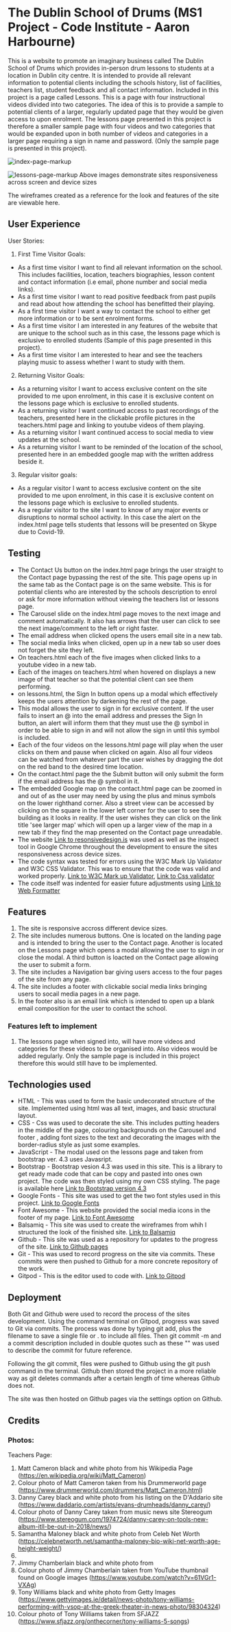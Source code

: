 # The Dublin School of Drums (MS1 Project - Code Institute - Aaron Harbourne)
This is a website to promote an imaginary business called The Dublin School of Drums which provides in-person drum lessons to students at a location in Dublin city centre. It is intended to provide all relevant information to potential clients including 
the schools history, list of facilities, teachers list, student feedback and all contact information. Included in this project is a page called Lessons. This is a 
page with four instructional videos divided into two categories. The idea of this is to provide a sample to potential clients of a 
larger, regularly updated page that they would be given access to upon enrolment. The lessons page presented in this project is therefore a 
smaller sample page with four videos and two categories that would be expanded upon in both number of videos and categories in a larger
page requiring a sign in name and password. (Only the sample page is presented in this project).
 
![index-page-markup](./assets/images/index-markup.jpg.png)

![lessons-page-markup](./assets/images/lessons-markup.jpg.png)
Above images demonstrate sites responsiveness across screen and device sizes

The wireframes created as a reference for the look and features of the site are viewable here.

## User Experience
User Stories:


1. First Time Visitor Goals:
* As a first time visitor I want to find all relevant information on the school. This includes facilities, location, teachers biographies,
lesson content and contact information (i.e email, phone number and social media links).
* As a first time visitor I want to read positive feedback from past pupils and read about how attending the school has benefitted
their playing. 
* As a first time visitor I want a way to contact the school to either get more information or to be sent enrolment forms.
* As a first time visitor I am interested in any features of the website that are unique to the school such as in this case, the lessons page
which is exclusive to enrolled students (Sample of this page presented in this project).
* As a first time visitor I am interested to hear and see the teachers playing music to assess whether I want to study with them.

2. Returning Visitor Goals:
* As a returning visitor I want to access exclusive content on the site provided to me upon enrolment, in this case it is exclusive content
on the lessons page which is exclusive to enrolled students.
* As a returning visitor I want continued access to past recordings of the teachers, presented here in the clickable profile pictures in the teachers.html
page and linking to youtube videos of them playing.
* As a returning visitor I want continued access to social media to view updates at the school.
* As a returning visitor I want to be reminded of the location of the school, presented here in an embedded google map with the written
address beside it. 

3. Regular visitor goals:
* As a regular visitor I want to access exclusive content on the site provided to me upon enrolment, in this case it is exclusive content
on the lessons page which is exclusive to enrolled students.
* As a regular visitor to the site I want to know of any major events or disruptions to normal school activity. In this case the alert
on the index.html page tells students that lessons will be presented on Skype due to Covid-19. 

## Testing

* The Contact Us button on the index.html page brings the user straight to the Contact page bypassing the rest of the site. This page opens up
in the same tab as the Contact page is on the same website. This is for potential clients who are interested by the schools description to enrol or ask for more information without viewing the teachers list or lessons page.
* The Carousel slide on the index.html page moves to the next image and comment automatically. It also has arrows that the user can click
to see the next image/comment to the left or right faster.
* The email address when clicked opens the users email site in a new tab.
* The social media links when clicked, open up in a new tab so user does not forget the site they left.
* On teachers.html each of the five images when clicked links to a youtube video in a new tab.
* Each of the images on teachers.html when hovered on displays a new image of that teacher so that the potential client can see them 
performing.
* on lessons.html, the Sign In button opens up a modal which effectively keeps the users attention by darkening the rest of the page.
* This modal allows the user to sign in for exclusive content. If the user fails to insert an @ into the email address and presses the Sign In
button, an alert will inform them that they must use the @ symbol in order to be able to sign in and will not allow the sign in until this
symbol is included.
* Each of the four videos on the lessons.html page will play when the user clicks on them and pause when clicked on again. Also all
four videos can be watched from whatever part the user wishes by dragging the dot on the red band to the desired time location.
* On the contact.html page the the Submit button will only submit the form if the email address has the @ symbol in it.
* The embedded Google map on the contact.html page can be zoomed in and out of as the user may need by using the plus and minus symbols on the lower righthand corner. Also a street view can be accessed
by clicking on the square in the lower left corner for the user to see the building as it looks in reality. If the user wishes
they can click on the link title 'see larger map' which will open up a larger view of the map in a new tab if they find the map presented
on the Contact page unreadable.
* The website [Link to resonsivedesign.is](https://www.responsivedesign.is) was used as well as the inspect tool in Google Chrome
throughout the development to ensure the sites responsiveness across device sizes. 
* The code syntax was tested for errors using the W3C Mark Up Validator and W3C CSS Validator. This was to ensure that the code was
valid and worked properly. [Link to W3C Mark up Validator](https://www.validator.w3.org/#validate_by_input), [Link to Css validator](http://www.jigsaw.w3.org/css-validator/#validate_by_input)
* The code itself was indented for easier future adjustments using [Link to Web Formatter](https://www.webformatter.com/css)




## Features

1. The site is responsive accross different device sizes. 
2. The site includes numerous buttons. One is located on the landing page and is intended to bring the user to the Contact page. Another
is located on the Lessons page which opens a modal allowing the user to sign in or close the modal. A third button is loacted on the 
Contact page allowing the user to submit a form.  
3. The site includes a Navigation bar giving users access to the four pages of the site from any page.
4. The site includes a footer with clickable social media links bringing users to socail media pages in a new page.
5. In the footer also is an email link which is intended to open up a blank email composition for the user to contact the school.

### Features left to implement
1. The lessons page when signed into, will have more videos and categories for these videos to be organised into. Also videos
would be added regularly. Only the sample page is included in this project therefore this would still have to be implemented.


## Technologies used
* HTML - This was used to form the basic undecorated structure of the site. Implemented using html was all text, images, and basic structural layout.
* CSS - Css was used to decorate the site. This includes putting headers in the middle of the page, colouring backgrounds on the Carousel and footer
, adding font sizes to the text and decorating the images with the border-radius style as just some examples.
* JavaScript - The modal used on the lessons page and taken from bootstrap ver. 4.3 uses Javasript. 
*  Bootstrap - Bootstrap vesion 4.3 was used in this site. This is a library to get ready made code that can be copy and pasted into ones own project.
The code was then styled using my own CSS styling. The page is available here [Link to Bootstrap version 4.3](https://www.getbootstrap.com/docs/4.3/getting-started/download/)
*  Google Fonts - This site was used to get the two font styles used in this project. [Link to Google Fonts](https://www.fonts.google.com/)
* Font Awesome - This website provided the social media icons in the footer of my page. [Link to Font Awesome](https://www.fontawesome.com/)
* Balsamiq - This site was used to create the wireframes from whih I structured the look of the finished site. [Link to Balsamiq](https://www.balsamiq.com/)
* Github - This site was used as a repository for updates to the progress of the site. [Link to Github pages](https://www.github.com/)
* Git - This was used to record progress on the site via commits. These commits were then pushed to Github for a more concrete repository of the work.
* Gitpod - This is the editor used to code with. [Link to Gitpod](https://www.gitpod.io/)

## Deployment
Both Git and Github were used to record the process of the sites development. Using the command terminal on Gitpod, progress was saved to Git
via commits. The process was done by typing git add, plus the filename to save a single file or . to include all files. Then git commit -m and
a commit description included in double quotes such as these "" was used to describe the commit for future reference. 

Following the git commit, files were pushed to Github using the git push command in the terminal. Github then stored the project in a more
reliable way as git deletes commands after a certain length of time whereas Github does not.

The site was then hosted on Github pages via the settings option on Github.





## Credits
### Photos:

Teachers Page:
1. Matt Cameron black and white photo from his Wikipedia Page (https://en.wikipedia.org/wiki/Matt_Cameron)
2. Colour photo of Matt Cameron taken from his Drummerworld page (https://www.drummerworld.com/drummers/Matt_Cameron.html) 
3. Danny Carey black and white photo  from his listing on the D'Addario site (https://www.daddario.com/artists/evans-drumheads/danny_carey/)
4. Colour photo of Danny Carey taken from music news site Stereogum (https://www.stereogum.com/1974724/danny-carey-on-tools-new-album-itll-be-out-in-2018/news/)
5. Samantha Maloney black and white photo from Celeb Net Worth (https://celebnetworth.net/samantha-maloney-bio-wiki-net-worth-age-height-weight/) 
6. 
7. Jimmy Chamberlain black and white photo from 
8. Colour photo of Jimmy Chamberlain taken from YouTube thumbnail found on Google images (https://www.youtube.com/watch?v=61VGr1-VXAg) 
9. Tony Williams black and white photo from Getty Images (https://www.gettyimages.ie/detail/news-photo/tony-williams-performing-with-vsop-at-the-greek-theater-in-news-photo/98304324)
10. Colour photo of Tony Williams taken from SFJAZZ (https://www.sfjazz.org/onthecorner/tony-williams-5-songs)
